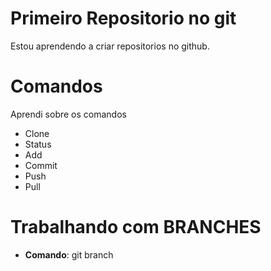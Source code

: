 # Primeiro Repositorio no git

Estou aprendendo a criar repositorios no github.

# Comandos
Aprendi sobre os comandos
- Clone
- Status
- Add
- Commit
- Push
- Pull


# Trabalhando com  BRANCHES

- **Comando**: git branch <nane-new-branch>
